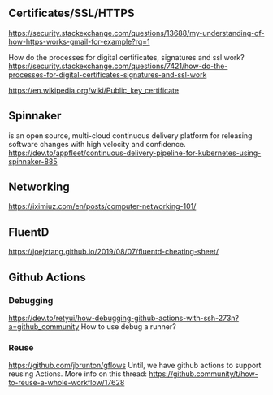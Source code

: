 ## Certificates/SSL/HTTPS
https://security.stackexchange.com/questions/13688/my-understanding-of-how-https-works-gmail-for-example?rq=1

How do the processes for digital certificates, signatures and ssl work?
https://security.stackexchange.com/questions/7421/how-do-the-processes-for-digital-certificates-signatures-and-ssl-work

https://en.wikipedia.org/wiki/Public_key_certificate

## Spinnaker 
is an open source, multi-cloud continuous delivery platform for releasing software changes with high velocity and confidence.
https://dev.to/appfleet/continuous-delivery-pipeline-for-kubernetes-using-spinnaker-885

## Networking
https://iximiuz.com/en/posts/computer-networking-101/

## FluentD
https://joejztang.github.io/2019/08/07/fluentd-cheating-sheet/

## Github Actions
### Debugging
https://dev.to/retyui/how-debugging-github-actions-with-ssh-273n?a=github_community
How to use debug a runner?

### Reuse
https://github.com/jbrunton/gflows
Until, we have github actions to support reusing Actions.
More info on this thread: https://github.community/t/how-to-reuse-a-whole-workflow/17628

